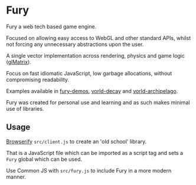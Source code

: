 # Fury

Fury a web tech based game engine.

Focused on allowing easy access to WebGL and other standard APIs, whilst not forcing any unnecessary abstractions upon the user.

A single vector implementation across rendering, physics and game logic ([glMatrix](https://github.com/toji/gl-matrix)).

Focus on fast idiomatic JavaScript, low garbage allocations, without compromising readability.

Examples available in [fury-demos](https://github.com/delphic/fury-demos), [vorld-decay](https://github.com/delphic/vorld-decay) and [vorld-archipelago](https://github.com/delphic/vorld-archipelago).

Fury was created for personal use and learning and as such makes minimal use of libraries.

## Usage

[Browserify](http://browserify.org/) `src/client.js` to create an 'old school' library.

That is a JavaScript file which can be imported as a script tag and sets a `Fury` global which can be used.

Use Common JS with `src/fury.js` to include Fury in a more modern manner.
